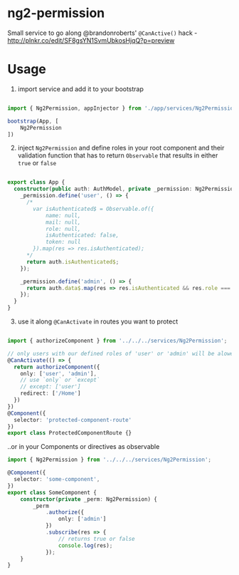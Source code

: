 # ng2-permission
Small service to go along @brandonroberts' `@CanActive()` hack - http://plnkr.co/edit/SF8gsYN1SvmUbkosHjqQ?p=preview


# Usage
1) import service and add it to your bootstrap
```typescript

import { Ng2Permission, appInjector } from './app/services/Ng2Permission';

bootstrap(App, [
	Ng2Permission
])
```

2) inject `Ng2Permission` and define roles in your root component and their validation function that has to return `Observable` that results in either `true` or `false`

```typescript

export class App {
  constructor(public auth: AuthModel, private _permission: Ng2Permission) {
    _permission.define('user', () => {
      /*
        var isAuthenticated$ = Observable.of({
			name: null,
			mail: null,
			role: null,
			isAuthenticated: false,
			token: null
        }).map(res => res.isAuthenticated);
      */
      return auth.isAuthenticated$;
    });

    _permission.define('admin', () => {
      return auth.data$.map(res => res.isAuthenticated && res.role === ADMIN ? true : false);
    });
  }
}

```

3) use it along `@CanActivate` in routes you want to protect

```typescript

import { authorizeComponent } from '../../../services/Ng2Permission';

// only users with our defined roles of 'user' or 'admin' will be alowed to enter, others will be redirected to home component
@CanActivate(() => {
  return authorizeComponent({
    only: ['user', 'admin'],
    // use `only` or `except`
    // except: ['user']
    redirect: ['/Home']
  })
})
@Component({
  selector: 'protected-component-route'
})
export class ProtectedComponentRoute {}

```

..or in your Components or directives as observable

```typescript
import { Ng2Permission } from '../../../services/Ng2Permission';

@Component({
  selector: 'some-component',
})
export class SomeComponent {
	constructor(private _perm: Ng2Permission) {
		_perm
			.authorize({
				only: ['admin']
			})
			.subscribe(res => {
				// returns true or false
				console.log(res);
			});
	}
}

```
